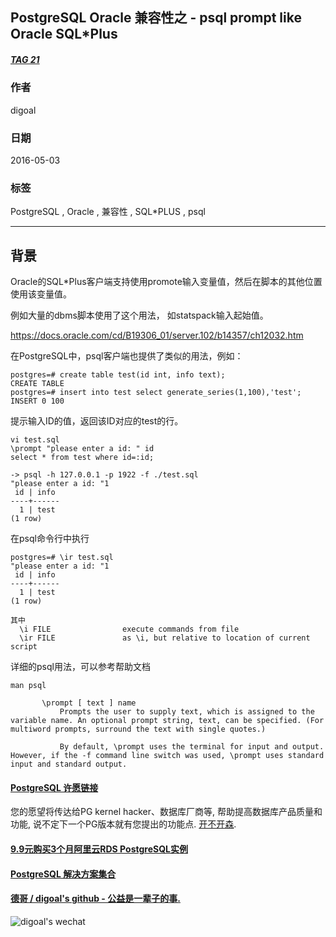 ## PostgreSQL Oracle 兼容性之 - psql prompt like Oracle SQL*Plus  
##### [TAG 21](../class/21.md)
                           
### 作者                           
digoal                            
                              
### 日期                            
2016-05-03                                                       
                            
### 标签                                                                                                                                            
PostgreSQL , Oracle , 兼容性 , SQL\*PLUS , psql    
                          
----                            
                          
## 背景                    
Oracle的SQL*Plus客户端支持使用promote输入变量值，然后在脚本的其他位置使用该变量值。    
  
例如大量的dbms脚本使用了这个用法， 如statspack输入起始值。    
  
https://docs.oracle.com/cd/B19306_01/server.102/b14357/ch12032.htm  
  
在PostgreSQL中，psql客户端也提供了类似的用法，例如：    
  
```  
postgres=# create table test(id int, info text);  
CREATE TABLE  
postgres=# insert into test select generate_series(1,100),'test';  
INSERT 0 100  
```  
  
提示输入ID的值，返回该ID对应的test的行。    
  
```  
vi test.sql  
\prompt "please enter a id: " id  
select * from test where id=:id;  
  
-> psql -h 127.0.0.1 -p 1922 -f ./test.sql  
"please enter a id: "1  
 id | info   
----+------  
  1 | test  
(1 row)  
```  
  
在psql命令行中执行    
  
```  
postgres=# \ir test.sql  
"please enter a id: "1  
 id | info   
----+------  
  1 | test  
(1 row)  
  
其中    
  \i FILE                execute commands from file  
  \ir FILE               as \i, but relative to location of current script  
```  
  
详细的psql用法，可以参考帮助文档    
  
```  
man psql  
  
       \prompt [ text ] name  
           Prompts the user to supply text, which is assigned to the variable name. An optional prompt string, text, can be specified. (For multiword prompts, surround the text with single quotes.)  
  
           By default, \prompt uses the terminal for input and output. However, if the -f command line switch was used, \prompt uses standard input and standard output.  
```   
            
                                                                                        
                                             
  
  
  
  
  
  
  
  
  
  
  
  
  
  
  
  
  
  
  
  
  
  
  
  
  
  
  
  
  
  
  
  
  
  
  
  
  
  
  
  
  
  
  
  
  
  
  
  
  
  
  
  
  
  
  
  
  
  
  
  
  
  
  
#### [PostgreSQL 许愿链接](https://github.com/digoal/blog/issues/76 "269ac3d1c492e938c0191101c7238216")
您的愿望将传达给PG kernel hacker、数据库厂商等, 帮助提高数据库产品质量和功能, 说不定下一个PG版本就有您提出的功能点. [开不开森](https://github.com/digoal/blog/issues/76 "269ac3d1c492e938c0191101c7238216").  
  
  
#### [9.9元购买3个月阿里云RDS PostgreSQL实例](https://www.aliyun.com/database/postgresqlactivity "57258f76c37864c6e6d23383d05714ea")
  
  
#### [PostgreSQL 解决方案集合](https://yq.aliyun.com/topic/118 "40cff096e9ed7122c512b35d8561d9c8")
  
  
#### [德哥 / digoal's github - 公益是一辈子的事.](https://github.com/digoal/blog/blob/master/README.md "22709685feb7cab07d30f30387f0a9ae")
  
  
![digoal's wechat](../pic/digoal_weixin.jpg "f7ad92eeba24523fd47a6e1a0e691b59")
  
